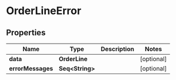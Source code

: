 

# OrderLineError


## Properties

Name | Type | Description | Notes
------------ | ------------- | ------------- | -------------
**data** | **OrderLine** |  |  [optional]
**errorMessages** | **Seq&lt;String&gt;** |  |  [optional]



